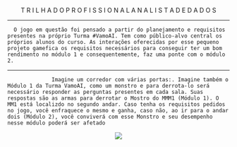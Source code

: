 <p align="center">
T R I L H A  D O  P R O F I S S I O N A L  A N A L I S T A  D E  D A D O S
</p>

---
      O jogo em questão foi pensado a partir do planejamento e requisitos presentes na próprio Turma #VamoAI. Tem como público-alvo central os próprios alunos do curso. As interações oferecidas por esse pequeno projeto gamefica os requisitos necessários para conseguir ter um bom rendimento no módulo 1 e consequentemente, faz uma ponte com o módulo 2.
---


                  Imagine um corredor com várias portas:. Imagine também o Módulo 1 da Turma VamoAI, como um monstro e para derrota-lo será necessário responder as perguntas presentes em cada sala. Suas respostas são as armas para derrotar o Mostro do MMM1 (Módulo 1). O MM1 está localizdo no segundo andar. Caso tenha os requisitos pedidos no jogo, você enfraquece o mesmo e ganha, caso não, ao ir para o andar dois (Módulo 2), você conviverá com esse Monstro e seu desempenho nesse módulo poderá ser afetado
                  
 <p align="center">
  <img src="https://github.com/Natalia-oli/imagens/blob/master/Legal%20Ilustrado%20Games%20Infogr%C3%A1fico%20(1).gif"/>
</p>









